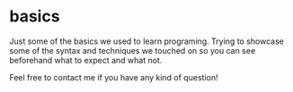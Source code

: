 # basics
Just some of the basics we used to learn programing.
Trying to showcase some of the syntax and techniques we touched on
so you can see beforehand what to expect and what not.

Feel free to contact me if you have any kind of question!
